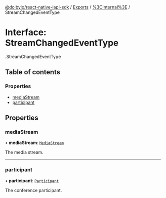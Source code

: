 [@dolbyio/react-native-iapi-sdk](../README.md) / [Exports](../modules.md) / [%3Cinternal%3E](../modules/_internal_.md) / StreamChangedEventType

# Interface: StreamChangedEventType

[<internal>](../modules/_internal_.md).StreamChangedEventType

## Table of contents

### Properties

- [mediaStream](_internal_.StreamChangedEventType.md#mediastream)
- [participant](_internal_.StreamChangedEventType.md#participant)

## Properties

### mediaStream

• **mediaStream**: [`MediaStream`](../modules/_internal_.md#mediastream)

The media stream.

___

### participant

• **participant**: [`Participant`](_internal_.Participant.md)

The conference participant.
